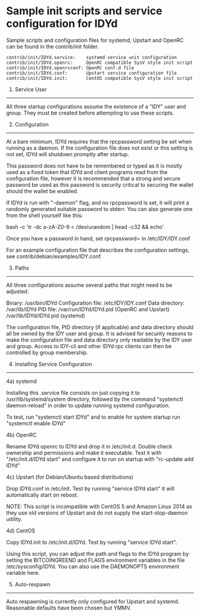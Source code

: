 Sample init scripts and service configuration for IDYd
==========================================================

Sample scripts and configuration files for systemd, Upstart and OpenRC
can be found in the contrib/init folder.

    contrib/init/IDYd.service:    systemd service unit configuration
    contrib/init/IDYd.openrc:     OpenRC compatible SysV style init script
    contrib/init/IDYd.openrcconf: OpenRC conf.d file
    contrib/init/IDYd.conf:       Upstart service configuration file
    contrib/init/IDYd.init:       CentOS compatible SysV style init script

1. Service User
---------------------------------

All three startup configurations assume the existence of a "IDY" user
and group.  They must be created before attempting to use these scripts.

2. Configuration
---------------------------------

At a bare minimum, IDYd requires that the rpcpassword setting be set
when running as a daemon.  If the configuration file does not exist or this
setting is not set, IDYd will shutdown promptly after startup.

This password does not have to be remembered or typed as it is mostly used
as a fixed token that IDYd and client programs read from the configuration
file, however it is recommended that a strong and secure password be used
as this password is security critical to securing the wallet should the
wallet be enabled.

If IDYd is run with "-daemon" flag, and no rpcpassword is set, it will
print a randomly generated suitable password to stderr.  You can also
generate one from the shell yourself like this:

bash -c 'tr -dc a-zA-Z0-9 < /dev/urandom | head -c32 && echo'

Once you have a password in hand, set rpcpassword= in /etc/IDY/IDY.conf

For an example configuration file that describes the configuration settings,
see contrib/debian/examples/IDY.conf.

3. Paths
---------------------------------

All three configurations assume several paths that might need to be adjusted.

Binary:              /usr/bin/IDYd
Configuration file:  /etc/IDY/IDY.conf
Data directory:      /var/lib/IDYd
PID file:            /var/run/IDYd/IDYd.pid (OpenRC and Upstart)
                     /var/lib/IDYd/IDYd.pid (systemd)

The configuration file, PID directory (if applicable) and data directory
should all be owned by the IDY user and group.  It is advised for security
reasons to make the configuration file and data directory only readable by the
IDY user and group.  Access to IDY-cli and other IDYd rpc clients
can then be controlled by group membership.

4. Installing Service Configuration
-----------------------------------

4a) systemd

Installing this .service file consists on just copying it to
/usr/lib/systemd/system directory, followed by the command
"systemctl daemon-reload" in order to update running systemd configuration.

To test, run "systemctl start IDYd" and to enable for system startup run
"systemctl enable IDYd"

4b) OpenRC

Rename IDYd.openrc to IDYd and drop it in /etc/init.d.  Double
check ownership and permissions and make it executable.  Test it with
"/etc/init.d/IDYd start" and configure it to run on startup with
"rc-update add IDYd"

4c) Upstart (for Debian/Ubuntu based distributions)

Drop IDYd.conf in /etc/init.  Test by running "service IDYd start"
it will automatically start on reboot.

NOTE: This script is incompatible with CentOS 5 and Amazon Linux 2014 as they
use old versions of Upstart and do not supply the start-stop-daemon uitility.

4d) CentOS

Copy IDYd.init to /etc/init.d/IDYd. Test by running "service IDYd start".

Using this script, you can adjust the path and flags to the IDYd program by
setting the BITCOINGREEND and FLAGS environment variables in the file
/etc/sysconfig/IDYd. You can also use the DAEMONOPTS environment variable here.

5. Auto-respawn
-----------------------------------

Auto respawning is currently only configured for Upstart and systemd.
Reasonable defaults have been chosen but YMMV.
